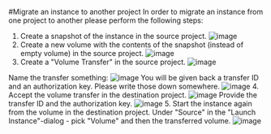 #Migrate an instance to another project
In order to migrate an instance from one project to another please perform the following steps:

1. Create a snapshot of the instance in the source project.
![image](../../images/snapshot.png)
2. Create a new volume with the contents of the snapshot (instead of empty volume) in the source project.
![image](../../images/create-volume.png)
3. Create a "Volume Transfer" in the source project.
![image](../../images/create-transfer.png)

Name the transfer something:
![image](../../images/create-transfer-diag1.png)
You will be given back a transfer ID and an authorization key. Please write those down somewhere. 
![image](../../images/create-transfer-diag2.png)
4. Accept the volume transfer in the destination project.
![image](../../images/accept-transfer-1.png)
Provide the transfer ID and the authorization key.
![image](../../images/accept-transfer-2.png)
5. Start the instance again from the volume in the destination project. Under "Source" in the "Launch Instance"-dialog - pick "Volume" and then the transferred volume.
![image](../../images/launch-instance-from-volume.png)


